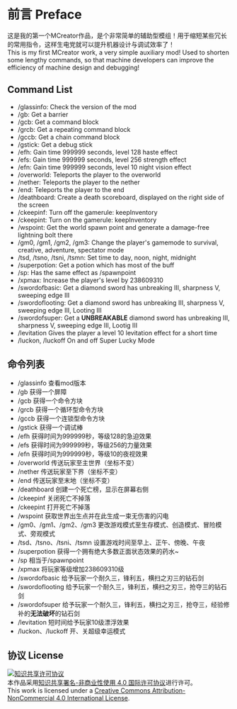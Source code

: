 # 前言 Preface
这是我的第一个MCreator作品，是个非常简单的辅助型模组！用于缩短某些冗长的常用指令，这样生电党就可以提升机器设计与调试效率了！
<br />This is my first MCreator work, a very simple auxiliary mod! Used to shorten some lengthy commands, so that machine developers can improve the efficiency of machine design and debugging!
## Command List
* /glassinfo: Check the version of the mod
* /gb: Get a barrier
* /gcb: Get a command block
* /grcb: Get a repeating command block
* /gccb: Get a chain command block
* /gstick: Get a debug stick
* /efh: Gain time 999999 seconds, level 128 haste effect
* /efs: Gain time 999999 seconds, level 256 strength effect
* /efn: Gain time 999999 seconds, level 10 night vision effect
* /overworld: Teleports the player to the overworld
* /nether: Teleports the player to the nether
* /end: Teleports the player to the end
* /deathboard: Create a death scoreboard, displayed on the right side of the screen
* /ckeepinf: Turn off the gamerule: keepInventory
* /ckeepint: Turn on the gamerule: keepInventory
* /wspoint: Get the world spawn point and generate a damage-free lightning bolt there
* /gm0, /gm1, /gm2, /gm3: Change the player's gamemode to survival, creative, adventure, spectator mode
* /tsd, /tsno, /tsni, /tsmn: Set time to day, noon, night, midnight
* /superpotion: Get a potion which has most of the buff
* /sp: Has the same effect as /spawnpoint
* /xpmax: Increase the player's level by 238609310
* /swordofbasic: Get a diamond sword has unbreaking III, sharpness V, sweeping edge III
* /swordoflooting: Get a diamond sword has unbreaking III, sharpness V, sweeping edge III, Looting III
* /swordofsuper: Get a **UNBREAKABLE** diamond sword has unbreaking III, sharpness V, sweeping edge III, Lootig III
* /levitation Gives the player a level 10 levitation effect for a short time
* /luckon, /luckoff On and off Super Lucky Mode
## 命令列表
* /glassinfo 查看mod版本
* /gb 获得一个屏障
* /gcb 获得一个命令方块
* /grcb 获得一个循环型命令方块
* /gccb 获得一个连锁型命令方块
* /gstick 获得一个调试棒
* /efh 获得时间为999999秒，等级128的急迫效果
* /efs 获得时间为999999秒，等级256的力量效果
* /efn 获得时间为999999秒，等级10的夜视效果
* /overworld 传送玩家至主世界（坐标不变）
* /nether 传送玩家至下界（坐标不变）
* /end 传送玩家至末地（坐标不变）
* /deathboard 创建一个死亡榜，显示在屏幕右侧
* /ckeepinf 关闭死亡不掉落
* /ckeepint 打开死亡不掉落
* /wspoint 获取世界出生点并在此生成一束无伤害的闪电
* /gm0、/gm1、/gm2、/gm3 更改游戏模式至生存模式、创造模式、冒险模式、旁观模式
* /tsd、/tsno、/tsni、/tsmn 设置游戏时间至早上、正午、傍晚、午夜
* /superpotion 获得一个拥有绝大多数正面状态效果的药水~
* /sp 相当于/spawnpoint
* /xpmax 将玩家等级增加238609310级
* /swordofbasic 给予玩家一个耐久三，锋利五，横扫之刃三的钻石剑
* /swordoflooting 给予玩家一个耐久三，锋利五，横扫之刃三，抢夺三的钻石剑
* /swordofsuper 给予玩家一个耐久三，锋利五，横扫之刃三，抢夺三，经验修补的**无法破坏**的钻石剑
* /levitation 短时间给予玩家10级漂浮效果
* /luckon、/luckoff 开、关超级幸运模式
## 协议 License

<a rel="license" href="http://creativecommons.org/licenses/by-nc/4.0/"><img alt="知识共享许可协议" style="border-width:0" src="https://i.creativecommons.org/l/by-nc/4.0/88x31.png" /></a><br />本作品采用<a rel="license" href="http://creativecommons.org/licenses/by-nc/4.0/">知识共享署名-非商业性使用 4.0 国际许可协议</a>进行许可。
</a><br />This work is licensed under a <a rel="license" href="http://creativecommons.org/licenses/by-nc/4.0/">Creative Commons Attribution-NonCommercial 4.0 International License</a>.
